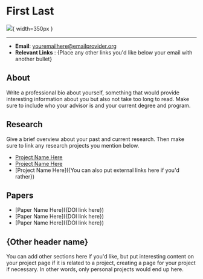 <!--
This is the template for student pages. To add yourself to the website, start with the instructions found in docs/directory/current_students.md.

The profile picture here uses the same as on the current students page, but if you'd like a larger or higher resolution one for your page then you can add another photo. Just make sure it isn't too large, ideally no larger than 10mb.
-->

# First Last

![](assets/first_last.jpg){ width=350px }

---

- **Email**: youremailhere@emailprovider.org
- **Relevant Links** : {Place any other links you'd like below your email with another bullet}

## About

Write a professional bio about yourself, something that would provide interesting information about you but also not take too long to read. Make sure to include who your advisor is and your current degree and program.

## Research

Give a brief overview about your past and current research. Then make sure to link any research projects you mention below.

- [Project Name Here](../../research/projects/{project_name_here}.md)
- [Project Name Here](../../research/projects/{project_name_here}.md)
- [Project Name Here]({You can also put external links here if you'd rather})

## Papers

- [Paper Name Here]({DOI link here})
- [Paper Name Here]({DOI link here})
- [Paper Name Here]({DOI link here})

## {Other header name}

You can add other sections here if you'd like, but put interesting content on your project page if it is related to a project, creating a page for your project if necessary. In other words, only personal projects would end up here.

